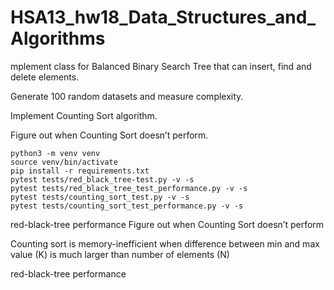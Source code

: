 # HSA13_hw18_Data_Structures_and_Algorithms

mplement class for Balanced Binary Search Tree that can insert, find and delete elements.

Generate 100 random datasets and measure complexity.

Implement Counting Sort algorithm.

Figure out when Counting Sort doesn’t perform.

```
python3 -m venv venv
source venv/bin/activate
pip install -r requirements.txt
pytest tests/red_black_tree-test.py -v -s
pytest tests/red_black_tree_test_performance.py -v -s
pytest tests/counting_sort_test.py -v -s
pytest tests/counting_sort_test_performance.py -v -s
```

red-black-tree performance
Figure out when Counting Sort doesn’t perform

Counting sort is memory-inefficient when difference between min and max value (K) is much larger than number of elements (N)

red-black-tree performance
